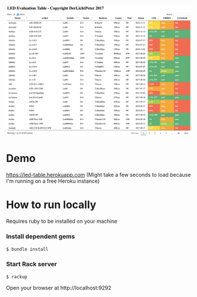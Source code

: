 ![Screenshot](screenshot.png?raw=true)

# Demo

https://led-table.herokuapp.com (Might take a few seconds to load because I'm running on a free Heroku instance)

# How to run locally

Requires ruby to be installed on your machine

### Install dependent gems

```
$ bundle install
```

### Start Rack server

```
$ rackup
```

Open your browser at http://localhost:9292
